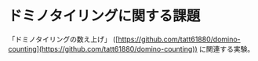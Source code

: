 # ドミノタイリングに関する課題

「ドミノタイリングの数え上げ」 ([https://github.com/tatt61880/domino-counting](https://github.com/tatt61880/domino-counting)) に関連する実験。
